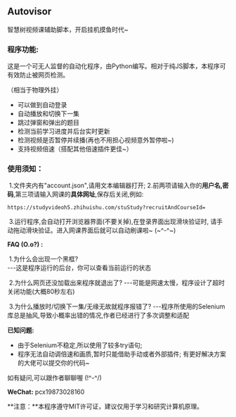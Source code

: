 ## Autovisor

智慧树视频课辅助脚本，开启挂机摸鱼时代~

### **程序功能:**

​	这是一个可无人监督的自动化程序，由Python编写。相对于纯JS脚本，本程序可有效防止被网页检测。

 （相当于物理外挂）

- 可以做到自动登录
- 自动播放和切换下一集
- 跳过弹窗和弹出的题目
- 检测当前学习进度并后台实时更新
- 检测视频是否暂停并续播(再也不用担心视频意外暂停啦~)
- 支持视频倍速（搭配其他倍速插件更佳~）

### 使用须知：

​	 1.文件夹内有"account.json",请用文本编辑器打开;
​	 2.前两项请输入你的**用户名,密码**,第三项请输入网课的**具体网址**,保存后关闭,例如:

```
https://studyvideoh5.zhihuishu.com/stuStudy?recruitAndCourseId=
```

​	 3.运行程序,会自动打开浏览器界面(不要关掉),在登录界面出现滑块验证时,
​	  请手动拖动滑块验证。进入网课界面后就可以自动刷课啦~ (~^-^~)

**FAQ (O.o?) :** 

​	1.为什么会出现一个黑框?  
​			   ---这是程序运行的后台，你可以查看当前运行的状态

​     2.为什么网页还没加载出来程序就退出了? 
​				---可能是网速太慢，程序设计了超时关闭功能(大概80秒左右)

​     3.为什么播放时/切换下一集/无缘无故就程序报错了?
​				---程序所使用的Selenium库总是抽风,导致小概率出错的情况,作者已经进行了多次调整和适配

**已知问题:**

- 由于Selenium不稳定,所以使用了较多try语句;
- 程序无法自动调倍速和画质,暂时只能借助手动或者外部插件;
  有更好解决方案的大佬可以提交你的代码~

如有疑问,可以跟作者聊聊喔 (!^-^/)

**WeChat:** pcx19873028160

**注意：**本程序遵守MIT许可证，建议仅用于学习和研究计算机原理。
